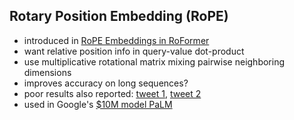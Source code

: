 ## Rotary Position Embedding (RoPE)
- introduced in [RoPE Embeddings in RoFormer](https://arxiv.org/pdf/2104.09864.pdf)
- want relative position info in query-value dot-product
- use multiplicative rotational matrix mixing pairwise neighboring dimensions
- improves accuracy on long sequences?
- poor results also reported: [tweet 1](https://twitter.com/BlancheMinerva/status/1394089508723900422?s=20&t=25ryLN42GEzy_m4xaqagBw), [tweet 2](https://twitter.com/OfirPress/status/1477641091071590400)
- used in Google's [$10M model PaLM](/ml/googles-pathways-language-model-and-chain-of-thought)
